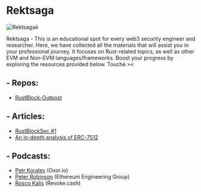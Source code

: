 # Rektsaga
![Rektsagaй](https://github.com/Rektoff/Rektsaga/assets/144442822/1f2cec0b-e517-4398-adf0-388dc1b9d181)


Rektsaga - This is an educational spot for every web3 security engineer and researcher. Here, we have collected all the materials that will assist you in your professional journey. It focuses on Rust-related topics, as well as other EVM and Non-EVM languages/frameworks. Boost your progress by exploring the resources provided below. Touché ><



## - Repos:
   - [RustBlock-Outpost](https://github.com/Rektoff/RustBlock-Outpost)
     
## - Articles:
  - [RustBlockSec #1](https://mirror.xyz/0xc34B1730BA53abD717a1E57A358F39C046053581/DLhgR1FqmKdTZyzxilIzykRCIGzEe0lgkhf6VYvnv-E)
  - [An in-depth analysis of ERC-7512](https://mirror.xyz/0xc34B1730BA53abD717a1E57A358F39C046053581/mVrvHwJlR2rS3mhezPc_mIjnfRYR0tXzvVv-1nceDQE)
## - Podcasts:
  - [Petr Koralev](https://www.youtube.com/watch?v=WIiW27Ssg8o) (Oxor.io)
  - [Peter Robinson](https://www.youtube.com/watch?v=WBggLTeDZ1A&t=237s) (Ethereum Engineering Group)
  - [Rosco Kalis](https://www.youtube.com/watch?v=02zFyh_1Edo) (Revoke.cash)
